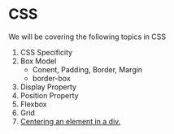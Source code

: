 # CSS

We will be covering the following topics in CSS

1. CSS Specificity
2. Box Model
   - Conent, Padding, Border, Margin
   - border-box
3. Display Property
4. Position Property
5. Flexbox
6. Grid
7. [Centering an element in a div.](./Basics/README.md#centering-an-element-in-a-div)
